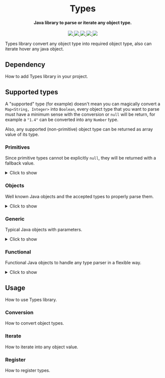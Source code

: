 <h1 align="center">Types</h1>

<h4 align="center">Java library to parse or iterate any object type.</h4>

<p align="center">
    <a href="https://saic.one/discord">
        <img src="https://img.shields.io/discord/974288218839191612.svg?style=flat-square&label=discord&logo=discord&logoColor=white&color=7289da"/>
    </a>
    <a href="https://www.codefactor.io/repository/github/saicone/types">
        <img src="https://img.shields.io/codefactor/grade/github/saicone/types?style=flat-square&logo=codefactor&logoColor=white&label=codefactor&color=00b16a"/>
    </a>
    <a href="https://github.com/saicone/types">
        <img src="https://img.shields.io/github/languages/code-size/saicone/types?logo=github&logoColor=white&style=flat-square"/>
    </a>
    <a href="https://jitpack.io/#com.saicone/types">
        <img src="https://img.shields.io/github/v/tag/saicone/types?style=flat-square&logo=jitpack&logoColor=white&label=JitPack&color=brigthgreen"/>
    </a>
    <a href="https://javadoc.saicone.com/types/">
        <img src="https://img.shields.io/badge/JavaDoc-Online-green?style=flat-square"/>
    </a>
</p>

Types library convert any object type into required object type, also can iterate hover any java object.

## Dependency

How to add Types library in your project.

## Supported types

A "supported" type (for example) doesn't mean you can magically convert a `Map<String, Integer>` into `Boolean`,
every object type that you want to parse must have a minimum sense with the conversion or `null` will be return,
for example a `"1.4"` can be converted into any `Number` type.

Also, any supported (non-primitive) object type can be returned as array value of its type.

### Primitives

Since primitive types cannot be explicitly `null`, they will be returned with a fallback value.

<details>
  <summary>Click to show</summary>

* `char` or `'\0'`
* `boolean` or `Boolean.FALSE`
* `byte` or `Byte.MIN_VALUE`
* `short` or `Short.MIN_VALUE`
* `int` or `Integer.MIN_VALUE`
* `float` or `Float.MIN_VALUE`
* `long` or `Long.MIN_VALUE`
* `double` or `Double.MIN_VALUE`

</details>

### Objects

Well known Java objects and the accepted types to properly parse them.

<details>
  <summary>Click to show</summary>

* `java.lang.Object`
* `java.lang.String`
* `java.lang.Character`
* `java.lang.Boolean`
* `java.lang.Number`
* `java.lang.Byte`
* `java.lang.Short`
* `java.lang.integer`
* `java.lang.Float`
* `java.lang.Long`
* `java.lang.Double`
* `java.math.BigInteger`
    1. `String`
    2. `Number`
* `java.math.BigDecimal`
    1. `String`
    2. `Number`
* `java.lang.Class<?>`
    1. `String`
* `java.util.UUID`
    1. `String`
    2. 4-length `int[]`
* `java.net.URI`
    1. `String`
    2. `URL`
    3. `File`
    4. `Path`
* `java.net.URL`
    1. `String`
    2. `URI`
    3. `File`
    4. `Path`
* `java.io.File`
    1. `String` separated by `/`
    2. `String[]`
* `java.nio.file.Path`
    1. `String` separated by `/`
    2. `String[]`
* `java.time.LocalDate`
    1. Epoch day `Long`
    2. 2-length `Number[]` (year, dayOfYear)
    3. 3-length `Number[]` (year, month, day)
    4. ISO-8601 `String`
* `java.time.LocalTime`
    1. Seconds of day `Long`
    2. 2-length `Number[]` (hour, minute)
    3. 3-length `Number[]` (hour, minute, second)
    4. 4-length `Number[]` (hour, minute, second, nanoOfSecond)
    5. `String` formatted as `hour:minute:second.nanoOfSecond`, examples: `"10:30"`, `"10:40:05"`, `"09:08:21.35"`
* `java.time.LocalDateTime`
    1. 5-length `Number[]` (year, month, day, hour, minute)
    2. 6-length `Number[]` (year, month, day, hour, minute, second)
    3. 7-length `Number[]` (year, month, day, hour, minute, second, nanoOfSecond)
    4. ISO-8601 `String` separated by `T` with time formatted as `hour:minute:second.nanoOfSecond`

</details>

### Generic

Typical Java objects with parameters.

<details>
  <summary>Click to show</summary>

* `java.lang.Enum<?>`
    1. Name `String` (case-insensitive)
    2. Ordinal `Number`
* `java.util.Collection<E>` - Can be any Java object that implements `Collection`
* `java.util.Map<K, V>` - Can be any Java object that implements `Map`

(The type parameters `E`, `K` and `V` can be any supported type)

</details>

### Functional

Functional Java objects to handle any type parser in a flexible way.

<details>
  <summary>Click to show</summary>

* `java.util.Optional<E>` - Contains parsed value, empty optional type is return when parse fails or throw exception
* `java.util.concurrent.CompletableFuture<E>` - Maintain parse function into non-null return value (may throw NullPointerException)

(The type parameter `E` can be any supported type)

</details>

## Usage

How to use Types library.

### Conversion

How to convert object types.

### Iterate

How to iterate into any object value.

### Register

How to register types.